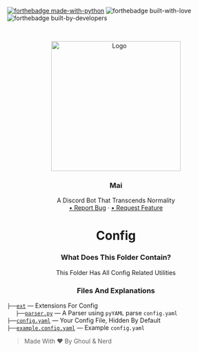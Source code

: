 [![forthebadge made-with-python](http://ForTheBadge.com/images/badges/made-with-python.svg)](https://www.python.org/) ![forthebadge built-with-love](https://forthebadge.com/images/badges/built-with-love.svg) ![forthebadge built-by-developers](https://forthebadge.com/images/badges/built-by-developers.svg)
<!-- PROJECT LOGO -->
<br />
<p align="center">
    <a href="https://github.com/xFGhoul/Mai">
    <img src="https://cdn.discordapp.com/avatars/770898395664875541/c04edaafef86e4efdff7208204e043a6.png?size=2048" alt="Logo" width="300" height="300">
    </a>
  <h3 align="center">Mai</h3>
  <p align="center">
    A Discord Bot That Transcends Normality
    </br>
    <a href="https://github.com/xFGhoul/Mai/issues">• Report Bug</a>
    ·
    <a href="https://github.com/xFGhoul/Mai/issues"> • Request Feature</a>
  </p>
</p>

<h1 align="center">Config</h1>

<h3 align="center">What Does This Folder Contain?</h3>
<p align="center">
  This Folder Has All Config Related Utilities
</p>

<h3 align="center">Files And Explanations</h3>

`├──`[`ext`](https://github.com/xFGhoul/Mai/blob/dev/bot/config/ext) — Extensions For Config<br>
    &nbsp;&nbsp;&nbsp;&nbsp;&nbsp;`├──`[`parser.py`](https://github.com/xFGhoul/Mai/blob/dev/bot/config/ext) — A Parser using `pyYAML` parse `config.yaml`<br>
`├──`[`config.yaml`](https://github.com/xFGhoul/Mai/blob/dev/bot/config/config.yaml) — Your Config File, Hidden By Default<br>
`├──`[`example.config.yaml`](https://github.com/xFGhoul/Mai/blob/dev/bot/config/example.config.yaml) — Example `config.yaml`<br>

> Made With ❤️ By Ghoul & Nerd
